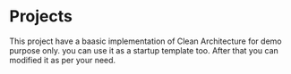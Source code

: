 # Projects


This project have a baasic implementation of Clean Architecture for demo purpose only. you can use it as a startup template too.  After that you can modified it as per your need.
